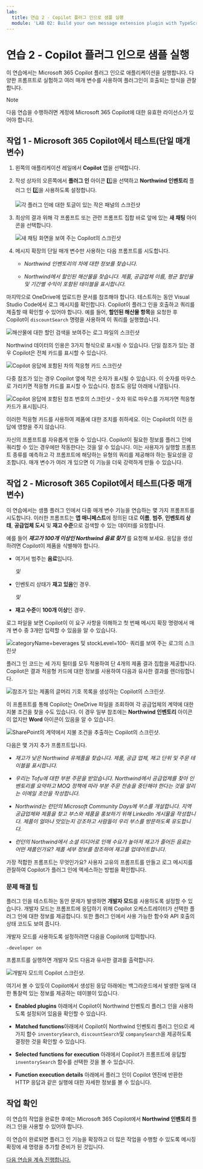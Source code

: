 ```yaml
---
lab:
  title: 연습 2 - Copilot 플러그 인으로 샘플 실행
  module: 'LAB 02: Build your own message extension plugin with TypeScript (TS) for Microsoft 365 Copilot'
---
```


# 연습 2 - Copilot 플러그 인으로 샘플 실행

이 연습에서는 Microsoft 365 Copilot 플러그 인으로 애플리케이션을 실행합니다. 다양한 프롬프트로 실험하고 여러 매개 변수를 사용하여 플러그인이 호출되는 방식을 관찰합니다.

> [!NOTE]  
> 다음 연습을 수행하려면 계정에 Microsoft 365 Copilot에 대한 유효한 라이선스가 있어야 합니다.

## 작업 1 - Microsoft 365 Copilot에서 테스트(단일 매개 변수)

1. 왼쪽의 애플리케이션 레일에서 **Copilot** 앱을 선택합니다.

1. 작성 상자의 오른쪽에서 **플러그 인** 아이콘 1️⃣을 선택하고 **Northwind 인벤토리** 플러그 인 2️⃣을 사용하도록 설정합니다.

    ![각 플러그 인에 대한 토글이 있는 작은 패널의 스크린샷](../media/3-02-plugin-panel.png)

1. 최상의 결과 위해 각 프롬프트 또는 관련 프롬프트 집합 바로 앞에 있는 **새 채팅** 아이콘을 선택합니다.

    ![새 채팅 화면을 보여 주는 Copilot의 스크린샷](../media/3-01-new-chat.png)

1. 메시지 확장의 단일 매개 변수만 사용하는 다음 프롬프트를 시도합니다.

    - _Northwind 인벤토리의 차에 대한 정보를 찾습니다._

    - _Northwind에서 할인된 해산물을 찾습니다. 제품, 공급업체 이름, 평균 할인율 및 기간별 수익이 포함된 테이블을 표시합니다._

마지막으로 OneDrive에 업로드한 문서를 참조해야 합니다. 테스트하는 동안 Visual Studio Code에서 로그 메시지를 확인합니다. Copilot이 플러그 인을 호출하고 쿼리를 제출할 때 확인할 수 있어야 합니다. 예를 들어, **할인된 해산물 항목**을 요청한 후 Copilot이 `discountSearch` 명령을 사용하여 이 쿼리를 실행했습니다.

![해산물에 대한 할인 검색을 보여주는 로그 파일의 스크린샷](../media/3-02-a-query-log-1.png)

Northwind 데이터의 인용은 3가지 형식으로 표시될 수 있습니다. 단일 참조가 있는 경우 Copilot은 전체 카드를 표시할 수 있습니다.

![Copilot 응답에 포함된 차의 적응형 카드 스크린샷](../media/3-03-a-response-on-chai.png)

다중 참조가 있는 경우 Copilot 옆에 작은 숫자가 표시될 수 있습니다. 이 숫자를 마우스로 가리키면 적응형 카드를 표시할 수 있습니다. 참조도 응답 아래에 나열됩니다.

![Copilot 응답에 포함된 참조 번호의 스크린샷 - 숫자 위로 마우스를 가져가면 적응형 카드가 표시됩니다.](../media/3-03-response-on-chai.png)

이러한 적응형 카드를 사용하여 제품에 대한 조치를 취하세요. 이는 Copilot의 이전 응답에 영향을 주지 않습니다.

자신의 프롬프트를 자유롭게 만들 수 있습니다. Copilot이 필요한 정보를 플러그 인에 쿼리할 수 있는 경우에만 작동한다는 것을 알 수 있습니다. 이는 사용자가 실행할 프롬프트 종류를 예측하고 각 프롬프트에 해당하는 유형의 쿼리를 제공해야 하는 필요성을 강조합니다. 매개 변수가 여러 개 있으면 이 기능을 더욱 강력하게 만들 수 있습니다.

## 작업 2 - Microsoft 365 Copilot에서 테스트(다중 매개 변수)

이 연습에서는 샘플 플러그 인에서 다중 매개 변수 기능을 연습하는 몇 가지 프롬프트를 시도합니다. 이러한 프롬프트는 **앱 매니페스트**에 정의된 대로 **이름**, **범주**, **인벤토리 상태**, **공급업체 도시** 및 **재고 수준**으로 검색할 수 있는 데이터를 요청합니다.

예를 들어 **_재고가 100개 이상인 Northwind 음료 찾기_** 를 요청해 보세요. 응답을 생성하려면 Copilot이 제품을 식별해야 합니다.

- 여기서 범주는 **음료**입니다.
  
  _및_

- 인벤토리 상태가 **재고 있음**인 경우.

  _및_

- **재고 수준**이 **100개 이상**인 경우.

로그 파일을 보면 Copilot이 이 요구 사항을 이해하고 첫 번째 메시지 확장 명령에서 매개 변수 중 3개만 입력할 수 있음을 알 수 있습니다.

![categoryName=beverages 및 stockLevel=100- 쿼리를 보여 주는 로그의 스크린샷](../media/3-06-find-northwind-beverages-with-more-than-100.png)

플러그 인 코드는 세 가지 필터를 모두 적용하여 단 4개의 제품 결과 집합을 제공합니다. Copilot은 결과 적응형 카드에 대한 정보를 사용하여 다음과 유사한 결과를 렌더링합니다.

![참조가 있는 제품의 글머리 기호 목록을 생성하는 Copilot의 스크린샷.](../media/3-06-b-find-northwind-beverages-with-more-than-100.png)

이 프롬프트를 통해 Copilot는 OneDrive 파일을 조회하여 각 공급업체의 계약에 대한 지불 조건을 찾을 수도 있습니다. 이 경우 일부 참조에는 **Northwind 인벤토리** 아이콘이 없지만 **Word** 아이콘이 있음을 알 수 있습니다.

![SharePoint의 계약에서 지불 조건을 추출하는 Copilot의 스크린샷.](../media/3-06-c-payment-terms.png)

다음은 몇 가지 추가 프롬프트입니다.

- _재고가 낮은 Northwind 유제품을 찾습니다. 제품, 공급 업체, 재고 단위 및 주문 테이블을 표시합니다._

- _우리는 Tofu에 대한 부분 주문을 받았습니다. Northwind에서 공급업체를 찾아 인벤토리를 요약하고 MOQ 정책에 따라 부분 주문 전송을 중단해야 한다는 것을 알리는 이메일 초안을 작성합니다._

- _Northwind는 런던의 Microsoft Community Days에 부스를 개설합니다. 지역 공급업체와 제품을 찾고 부스와 제품을 홍보하기 위해 LinkedIn 게시물을 작성합니다. 제품이 얼마나 맛있는지 강조하고 사람들이 우리 부스를 방문하도록 유도합니다._

- _런던의 Northwind에서 소셜 미디어로 인해 수요가 높아져 재고가 줄어든 음료는 어떤 제품인가요? 제품 세부 정보를 참조하여 재고를 업데이트합니다._

가장 적합한 프롬프트는 무엇인가요? 사용자 고유의 프롬프트를 만들고 로그 메시지를 관찰하여 Copilot가 플러그 인에 액세스하는 방법을 확인합니다.

### 문제 해결 팁

플러그 인을 테스트하는 동안 문제가 발생하면 **개발자 모드**를 사용하도록 설정할 수 있습니다. 개발자 모드는 프롬프트에 응답하기 위해 Copilot 오케스트레이터가 선택한 플러그 인에 대한 정보를 제공합니다. 또한 플러그 인에서 사용 가능한 함수와 API 호출의 상태 코드도 보여 줍니다.

개발자 모드를 사용하도록 설정하려면 다음을 Copilot에 입력합니다.

```console
-developer on
```

프롬프트를 실행하면 개발자 모드 다음과 유사한 결과를 출력합니다. 

![개발자 모드의 Copilot 스크린샷.](../media/3-03-b-developer-mode.png)

여기서 볼 수 있듯이 Copilot에서 생성된 응답 아래에는 백그라운드에서 발생한 일에 대한 통찰력 있는 정보를 제공하는 테이블이 있습니다.

- **Enabled plugins** 아래에서 Copilot이 Northwind 인벤토리 플러그 인을 사용하도록 설정되어 있음을 확인할 수 있습니다.

- **Matched functions**아래에서 Copilot이 Northwind 인벤토리 플러그 인으로 세 가지 함수 `inventorySearch`, `discountSearch`및 `companySearch`을 제공하도록 결정한 것을 확인할 수 있습니다.

- **Selected functions for execution** 아래에서 Copilot가 프롬프트에 응답할 `inventorySearch` 함수를 선택한 것을 볼 수 있습니다.

- **Function execution details** 아래에서 플러그 인이 Copilot 엔진에 반환한 HTTP 응답과 같은 실행에 대한 자세한 정보를 볼 수 있습니다.

## 작업 확인

이 연습의 작업을 완료한 후에는 Microsoft 365 Copilot에서 **Northwind 인벤토리** 플러그 인을 사용할 수 있어야 합니다. 

이 연습이 완료되면 플러그 인 기능을 확장하고 더 많은 작업을 수행할 수 있도록 메시징 확장에 새 명령을 추가할 준비가 된 것입니다. 

[다음 연습을 계속 진행합니다.](./5-exercise-3-add-new-command.md)
